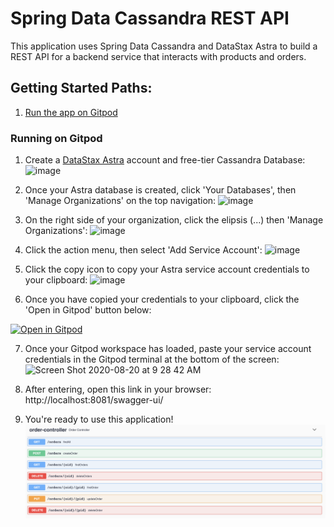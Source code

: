 # Spring Data Cassandra REST API

This application uses Spring Data Cassandra and DataStax Astra to build a REST API for a backend service that interacts with products and orders.

## Getting Started Paths:
1. [Run the app on Gitpod](#running-on-gitpod)

### Running on Gitpod

1. Create a [DataStax Astra](https://astra.datastax.com/register?utm_source=github&utm_medium=referral&utm_campaign=spring-data-starter) account and free-tier Cassandra Database: 
![image](https://user-images.githubusercontent.com/3254549/90944037-75aa8180-e3d1-11ea-9b17-91929d55bc07.png)

   
2. Once your Astra database is created, click 'Your Databases', then 'Manage Organizations' on the top navigation: 
![image](https://user-images.githubusercontent.com/3254549/90944069-9f63a880-e3d1-11ea-834a-968ffe69e37b.png)
  
  
3. On the right side of your organization, click the elipsis (...) then 'Manage Organizations': 
![image](https://user-images.githubusercontent.com/3254549/90944096-c02bfe00-e3d1-11ea-9513-b3362cdfd77a.png)

4. Click the action menu, then select 'Add Service Account':
![image](https://user-images.githubusercontent.com/3254549/90944155-05503000-e3d2-11ea-9d2a-8c376b027358.png)

5. Click the copy icon to copy your Astra service account credentials to your clipboard:
![image](https://user-images.githubusercontent.com/3254549/90944221-3c264600-e3d2-11ea-9d04-46915f1c3731.png)

6. Once you have copied your credentials to your clipboard, click the 'Open in Gitpod' button below:

[![Open in Gitpod](https://gitpod.io/button/open-in-gitpod.svg)](https://gitpod.io/from-referrer)
   
7. Once your Gitpod workspace has loaded, paste your service account credentials in the Gitpod terminal at the bottom of the screen:
   ![Screen Shot 2020-08-20 at 9 28 42 AM](https://user-images.githubusercontent.com/69874632/90801910-5e816c00-e2cb-11ea-874b-fb64ee7a26ae.png)

8. After entering, open this link in your browser: http://localhost:8081/swagger-ui/

9. You're ready to use this application! 
   ![Swagger](doc/pics/spring-data-swagger-ui.png?raw=true)
